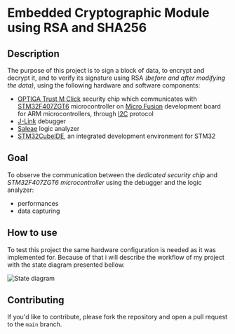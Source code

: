 # Embedded Cryptographic Module using RSA and SHA256

## Description

The purpose of this project is to sign a block of data, to encrypt and decrypt it, and to verify its signature using RSA *(before and after modifying the data)*, using the following hardware and software components:

* [OPTIGA Trust M Click](https://www.mikroe.com/trust-m-click) security chip which communicates with [STM32F407ZGT6](https://www.st.com/en/microcontrollers-microprocessors/stm32f407-417.html) microcontroller on [Micro Fusion](https://www.mikroe.com/fusion-for-arm) development board for ARM microcontrollers, through [I2C](https://github.com/Infineon/optiga-trust-m/blob/develop/documents/Infineon_I2C_Protocol_v2.03.pdf) protocol
* [J-Link](https://www.segger.com/products/debug-probes/j-link/) debugger
* [Saleae](https://www.saleae.com/) logic analyzer
* [STM32CubeIDE](https://www.st.com/en/development-tools/stm32cubeide.html), an integrated development environment for STM32

## Goal

To observe the communication between the *dedicated security chip* and *STM32F407ZGT6 microcontroller* using the debugger and the logic analyzer:

* performances
* data capturing

## How to use

To test this project the same hardware configuration is needed as it was implemented for. Because of that i will describe the workflow of my project with the state diagram presented bellow.


![State diagram](https://github.com/user-attachments/assets/52c347e2-8fc1-47ce-a533-c447d6fae460)

## Contributing

If you'd like to contribute, please fork the repository and open a pull request to the `main` branch.

